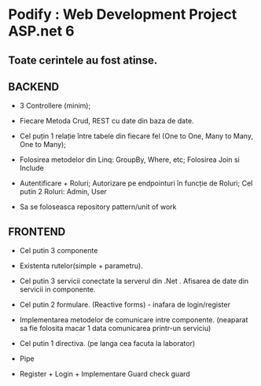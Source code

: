 # Podify : Web Development Project ASP.net 6 

## Toate cerintele au fost atinse.

## BACKEND

* 3 Controllere (minim); 


* Fiecare Metoda Crud, REST cu date din baza de date. 
 

* Cel puțin 1 relație între tabele din fiecare fel (One to One, Many to Many, One to Many); 

* Folosirea metodelor din Linq: GroupBy, Where, etc; Folosirea Join si Include  


* Autentificare + Roluri;  Autorizare pe endpointuri în funcție de Roluri; Cel putin 2 Roluri: Admin, User

 
* Sa se foloseasca repository pattern/unit of work 
 
 
## FRONTEND
 
* Cel putin 3 componente 

* Existenta rutelor(simple + parametru). 

 
* Cel putin 3 servicii conectate la serverul din .Net . Afisarea de date din servicii in componente.


* Cel putin 2 formulare. (Reactive forms) - inafara de login/register


* Implementarea metodelor de comunicare intre componente. (neaparat sa fie folosita macar 1 data comunicarea printr-un serviciu)


* Cel putin 1 directiva. (pe langa cea facuta la laborator) 


* Pipe


* Register + Login + Implementare Guard check guard 
